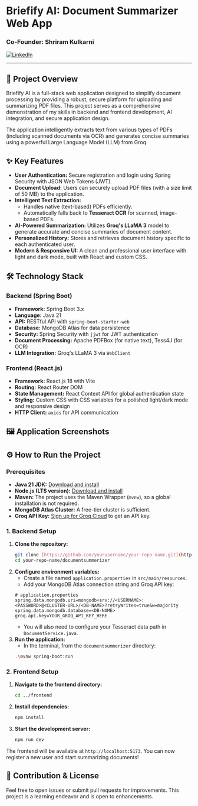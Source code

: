 # Briefify AI: Document Summarizer Web App

### Co-Founder: Shriram Kulkarni
[![LinkedIn](https://img.shields.io/badge/LinkedIn-0077B5?style=for-the-badge&logo=linkedin&logoColor=white)](https://www.linkedin.com/in/shriram-kulkarni-033b8328a)

---

## 🚀 Project Overview

Briefify AI is a full-stack web application designed to simplify document processing by providing a robust, secure platform for uploading and summarizing PDF files. This project serves as a comprehensive demonstration of my skills in backend and frontend development, AI integration, and secure application design.

The application intelligently extracts text from various types of PDFs (including scanned documents via OCR) and generates concise summaries using a powerful Large Language Model (LLM) from Groq.

## ✨ Key Features

- **User Authentication:** Secure registration and login using Spring Security with JSON Web Tokens (JWT).
- **Document Upload:** Users can securely upload PDF files (with a size limit of 50 MB) to the application.
- **Intelligent Text Extraction:**
    - Handles native (text-based) PDFs efficiently.
    - Automatically falls back to **Tesseract OCR** for scanned, image-based PDFs.
- **AI-Powered Summarization:** Utilizes **Groq's LLaMA 3** model to generate accurate and concise summaries of document content.
- **Personalized History:** Stores and retrieves document history specific to each authenticated user.
- **Modern & Responsive UI:** A clean and professional user interface with light and dark mode, built with React and custom CSS.

## 🛠️ Technology Stack

### **Backend (Spring Boot)**
- **Framework:** Spring Boot 3.x
- **Language:** Java 21
- **API:** RESTful API with `spring-boot-starter-web`
- **Database:** MongoDB Atlas for data persistence
- **Security:** Spring Security with `jjwt` for JWT authentication
- **Document Processing:** Apache PDFBox (for native text), Tess4J (for OCR)
- **LLM Integration:** Groq's LLaMA 3 via `WebClient`

### **Frontend (React.js)**
- **Framework:** React.js 18 with Vite
- **Routing:** React Router DOM
- **State Management:** React Context API for global authentication state
- **Styling:** Custom CSS with CSS variables for a polished light/dark mode and responsive design
- **HTTP Client:** `axios` for API communication

## 🖼️ Application Screenshots

## ⚙️ How to Run the Project

### **Prerequisites**
- **Java 21 JDK:** [Download and install](https://www.oracle.com/java/technologies/downloads/)
- **Node.js (LTS version):** [Download and install](https://nodejs.org/en/download/)
- **Maven:** The project uses the Maven Wrapper (`mvnw`), so a global installation is not required.
- **MongoDB Atlas Cluster:** A free-tier cluster is sufficient.
- **Groq API Key:** [Sign up for Groq Cloud](https://console.groq.com/keys) to get an API key.

### **1. Backend Setup**
1.  **Clone the repository:**
    ```bash
    git clone [https://github.com/yourusername/your-repo-name.git](https://github.com/yourusername/your-repo-name.git)
    cd your-repo-name/documentsummerizer
    ```
2.  **Configure environment variables:**
    * Create a file named `application.properties` in `src/main/resources`.
    * Add your MongoDB Atlas connection string and Groq API key:
    ```properties
    # application.properties
    spring.data.mongodb.uri=mongodb+srv://<USERNAME>:<PASSWORD>@<CLUSTER-URL>/<DB-NAME>?retryWrites=true&w=majority
    spring.data.mongodb.database=<DB-NAME>
    groq.api.key=YOUR_GROQ_API_KEY_HERE
    ```
    * You will also need to configure your Tesseract data path in `DocumentService.java`.
3.  **Run the application:**
    * In the terminal, from the `documentsummerizer` directory:
    ```bash
    .\mvnw spring-boot:run
    ```

### **2. Frontend Setup**
1.  **Navigate to the frontend directory:**
    ```bash
    cd ../frontend
    ```
2.  **Install dependencies:**
    ```bash
    npm install
    ```
3.  **Start the development server:**
    ```bash
    npm run dev
    ```

The frontend will be available at `http://localhost:5173`. You can now register a new user and start summarizing documents!

## 🤝 Contribution & License

Feel free to open issues or submit pull requests for improvements. This project is a learning endeavor and is open to enhancements.